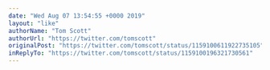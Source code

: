 ```yaml
---
date: "Wed Aug 07 13:54:55 +0000 2019"
layout: "like"
authorName: "Tom Scott"
authorUrl: "https://twitter.com/tomscott"
originalPost: "https://twitter.com/tomscott/status/1159100611922735105"
inReplyTo: "https://twitter.com/tomscott/status/1159100196321730561"
---
```

